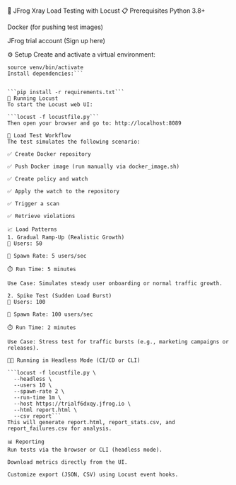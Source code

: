 🧪 JFrog Xray Load Testing with Locust
📋 Prerequisites
Python 3.8+

Docker (for pushing test images)

JFrog trial account (Sign up here)

⚙️ Setup
Create and activate a virtual environment:

```python3 -m venv venv
source venv/bin/activate
Install dependencies:```


```pip install -r requirements.txt```
🚀 Running Locust
To start the Locust web UI:

```locust -f locustfile.py```
Then open your browser and go to: http://localhost:8089

🧪 Load Test Workflow
The test simulates the following scenario:

✅ Create Docker repository

✅ Push Docker image (run manually via docker_image.sh)

✅ Create policy and watch

✅ Apply the watch to the repository

✅ Trigger a scan

✅ Retrieve violations

📈 Load Patterns
1. Gradual Ramp-Up (Realistic Growth)
👥 Users: 50

🚀 Spawn Rate: 5 users/sec

⏱️ Run Time: 5 minutes

Use Case: Simulates steady user onboarding or normal traffic growth.

2. Spike Test (Sudden Load Burst)
👥 Users: 100

🚀 Spawn Rate: 100 users/sec

⏱️ Run Time: 2 minutes

Use Case: Stress test for traffic bursts (e.g., marketing campaigns or releases).

🧑‍💻 Running in Headless Mode (CI/CD or CLI)

```locust -f locustfile.py \
  --headless \
  --users 10 \
  --spawn-rate 2 \
  --run-time 1m \
  --host https://trialf6dxqy.jfrog.io \
  --html report.html \
  --csv report```
This will generate report.html, report_stats.csv, and report_failures.csv for analysis.

📊 Reporting
Run tests via the browser or CLI (headless mode).

Download metrics directly from the UI.

Customize export (JSON, CSV) using Locust event hooks.